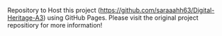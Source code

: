 Repository to Host this project (https://github.com/saraaahh63/Digital-Heritage-A3) using GitHub Pages. Please visit the original project repositiory for more information!
